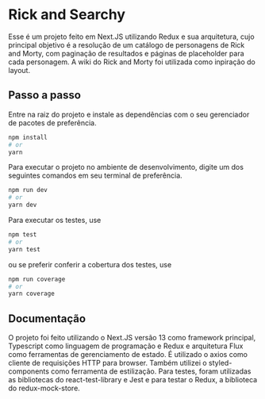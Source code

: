 # Rick and Searchy

Esse é um projeto feito em Next.JS utilizando Redux e sua arquitetura, cujo principal objetivo é a resolução de um catálogo de personagens de Rick and Morty, com paginação de resultados e páginas de placeholder para cada personagem. A wiki do Rick and Morty foi utilizada como inpiração do layout.

## Passo a passo

Entre na raiz do projeto e instale as dependências com o seu gerenciador de pacotes de preferência.

```bash
npm install
# or
yarn
```

Para executar o projeto no ambiente de desenvolvimento, digite um dos seguintes comandos em seu terminal de preferência.

```bash
npm run dev
# or
yarn dev
```

Para executar os testes, use

```bash
npm test
# or
yarn test
```

ou se preferir conferir a cobertura dos testes, use

```bash
npm run coverage
# or
yarn coverage
```

## Documentação

O projeto foi feito utilizando o Next.JS versão 13 como framework principal, Typescript como linguagem de programação e Redux e arquitetura Flux como ferramentas de gerenciamento de estado.
É utilizado o axios como cliente de requisições HTTP para browser.
Também utilizei o styled-components como ferramenta de estilização.
Para testes, foram utilizadas as bibliotecas do react-test-library e Jest e para testar o Redux, a biblioteca do redux-mock-store.
